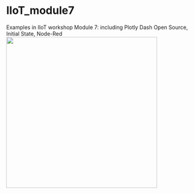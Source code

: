# IIoT_module7
Examples in IIoT workshop Module 7: including Plotly Dash Open Source, Initial State, Node-Red
<img src="https://github.com/JZ2211/IIoT_module7/assets/100505718/2a86ba18-f033-45e5-b4bd-3c83c91c9d1c" width = "400">
